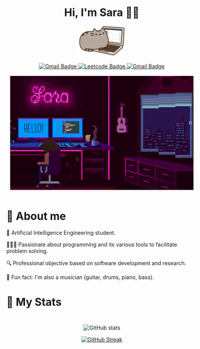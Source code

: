 <!-- <table>
<tr>
</tr>
<tr>
<td>
    <img src="background.png"  width="150%"/>
</td>
<td>
    I’m an Artificial Intelligence Engineering
    student, passionate about
    programming and its various tools to
    facilitate problem solving. </br>
    Currently a
    student at Universidad Panamericana
    with a profesional objective based on
    software development and
    research 👩🏽‍💻
</td>
</tr>
</table> -->

<div style="margin: auto;
  padding: 10px;" id="header" align="center">
  <h1> Hi, I'm Sara 👋🏽 </h1>
  <div>
    <img src="https://github.com/saracarolina12/saracarolina12/blob/master/computer.gif" width="120"/>
  </div>
  <br>
  <div id="badges">
    <a href="https://www.linkedin.com/in/sara-carolina/">
      <img src="https://img.shields.io/badge/LinkedIn-blue?style=for-the-badge&logo=linkedin&logoColor=white" alt="Gmail Badge"/>
    </a>
    <a href="https://leetcode.com/0226594/">
      <img src="https://img.shields.io/badge/LeetCode-000000?style=for-the-badge&logo=LeetCode&logoColor=#d16c06" alt="Leetcode Badge"/>
    </a>
    <a href="mailto:saracarogode@gmail.com">
      <img src="https://img.shields.io/badge/Gmail-D14836?style=for-the-badge&logo=gmail&logoColor=white" alt="Gmail Badge"/>
    </a>
  </div>

  <br>

  <div align="center">
    <img src="background.png" width="600" height="300"/>
  </div>

</div>


# 🔹 About me
  🤖 Artificial Intelligence Engineering student.

  👩🏽‍💻 Passionate about programming and its various tools to facilitate problem solving.

  🔍 Professional objective based on software development and research.

  🎵 Fun fact: I'm also a musician (guitar, drums, piano, bass).


# 🔹 My Stats

<div style="margin: auto;
  padding: 10px;" id="header" align="center">

![GitHub stats](https://github-readme-stats.vercel.app/api?username=saracarolina12&show_icons=true&theme=radical)

[![GitHub Streak](https://streak-stats.demolab.com/?user=saracarolina12&theme=dark)](https://git.io/streak-stats)


</div>